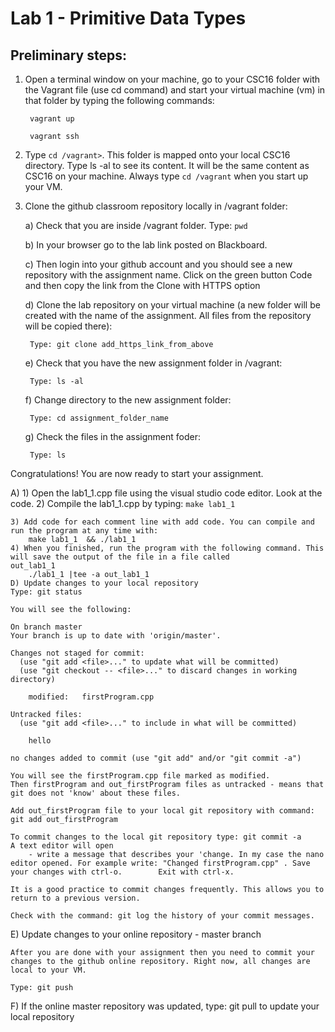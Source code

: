 # Lab 1 - Primitive Data Types 

## Preliminary steps: 

1. Open a terminal window on your machine, go to your CSC16 folder with the Vagrant file (use cd command)  and start your virtual machine (vm) in that folder by typing the following commands: 

		vagrant up
		
		vagrant ssh 

2. Type `cd /vagrant>`. This folder is mapped onto your local CSC16 directory. Type ls -al to see its content. It will be the same content as CSC16 on your machine. Always type `cd /vagrant` when you start up your VM.

3. Clone the github classroom repository locally in /vagrant folder:
	
	a) Check that you are inside /vagrant folder. Type: `pwd`
	
	b) In your browser go to the lab link posted on Blackboard.
	
	c)  Then login into your github account and you should see a new repository with 
	the assignment name. Click on the green button Code and then copy the link from the Clone with HTTPS option
	
	d) Clone the lab repository on your virtual machine (a new folder will be created with the name of the assignment. All files from the repository will be copied there): 
		
		Type: git clone add_https_link_from_above  
	
	e) Check that you have the new assignment folder in /vagrant: 
		
		Type: ls -al
	
	f) Change directory to the new assignment folder: 
		
		Type: cd assignment_folder_name
	
	g) Check the files in the assignment foder: 
		
		Type: ls     

 Congratulations! You are now ready to start your assignment.

A) 
	1) Open the lab1_1.cpp file using the visual studio code editor. Look at the code. 
   	2) Compile the lab1_1.cpp by typing: `make lab1_1`
	
	3) Add code for each comment line with add code. You can compile and run the program at any time with:
		make lab1_1  && ./lab1_1
	4) When you finished, run the program with the following command. This will save the output of the file in a file called 
	out_lab1_1
		./lab1_1 |tee -a out_lab1_1
	D) Update changes to your local repository 
	Type: git status
	
	You will see the following: 
	
	On branch master
	Your branch is up to date with 'origin/master'.
	
	Changes not staged for commit:
	  (use "git add <file>..." to update what will be committed)
	  (use "git checkout -- <file>..." to discard changes in working directory)
	
		modified:   firstProgram.cpp
	
	Untracked files:
	  (use "git add <file>..." to include in what will be committed)
	
		hello
	
	no changes added to commit (use "git add" and/or "git commit -a")

	You will see the firstProgram.cpp file marked as modified. 
	Then firstProgram and out_firstProgram files as untracked - means that git does not 'know' about these files. 
	
	Add out_firstProgram file to your local git repository with command: git add out_firstProgram
	
	To commit changes to the local git repository type: git commit -a 
	A text editor will open 
		- write a message that describes your 'change. In my case the nano editor opened. For example write: "Changed firstProgram.cpp" . Save your changes with ctrl-o. 		Exit with ctrl-x. 

	It is a good practice to commit changes frequently. This allows you to return to a previous version. 
	
	Check with the command: git log the history of your commit messages. 
	
E) Update changes to your online repository - master branch 
	
	After you are done with your assignment then you need to commit your changes to the github online repository. Right now, all changes are local to your VM. 
	
	Type: git push

F)   If the online master repository was updated, type: git pull to update your local repository






